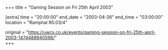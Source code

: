 +++
title = "Gaming Session on Fri 25th April 2003"

[extra]
time = "20:00:00"
end_date = "2003-04-26"
end_time = "03:00:00"
location = "Ramphal R0.03/4"

original = "https://uwcs.co.uk/events/gaming-session-on-fri-25th-april-2003-1474488940598/"    
+++




